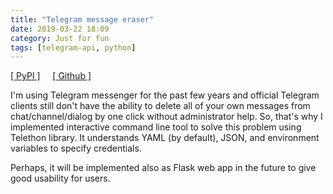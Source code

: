 ```yaml
---
title: "Telegram message eraser"
date: 2019-03-22 18:09
category: Just for fun
tags: [telegram-api, python]
---
```


[[ PyPI ]](https://pypi.org/project/tgeraser/)&nbsp;&nbsp;&nbsp;&nbsp;&nbsp;[[ Github ]](https://github.com/en9inerd/tgeraser)

I'm using Telegram messenger for the past few years and official Telegram clients still don't have the ability to delete all of your own messages from chat/channel/dialog by one click without administrator help. So, that's why I implemented interactive command line tool to solve this problem using Telethon library. It understands YAML (by default), JSON, and environment variables to specify credentials.

Perhaps, it will be implemented also as Flask web app in the future to give good usability for users.

